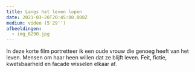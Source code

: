 ```yaml
---
title: Langs het leven lopen
date: 2021-03-20T20:45:00.000Z
medium: video (5'29'')
afbeeldingen:
  - img_8290.jpg
---
```

In deze korte film portretteer ik een oude vrouw die genoeg heeft van het leven. Mensen om haar heen willen dat ze blijft leven. Feit, fictie, kwetsbaarheid en facade wisselen elkaar af.
